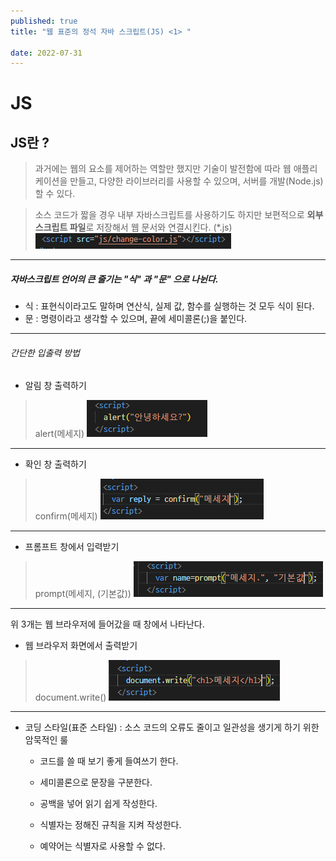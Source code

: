 ```yaml
---
published: true
title: "웹 표준의 정석 자바 스크립트(JS) <1> "

date: 2022-07-31
---
```


# JS

## JS란 ?
> 과거에는 웹의 요소를 제어하는 역할만 했지만 기술이 발전함에 따라 웹 애플리케이션을 만들고, 다양한 라이브러리를 사용할 수 있으며, 서버를 개발(Node.js) 할 수 있다.

> 소스 코드가 짧을 경우 내부 자바스크립트를 사용하기도 하지만 보편적으로 **외부 스크립트 파일**로 저장해서 웹 문서와 연결시킨다. (*.js)<br/>
![outjs](/assets/img/js%20img/outjs.PNG)

***

##### 자바스크립트 언어의 큰 줄기는 "식" 과 "문" 으로 나뉜다.
+ 식 : 표현식이라고도 말하며 연산식, 실제 값, 함수를 실행하는 것 모두 식이 된다. <br/>
+ 문 : 명령이라고 생각할 수 있으며, 끝에 세미콜론(;)을 붙인다.

***

###### 간단한 입출력 방법
+ 알림 창 출력하기
>alert(메세지) ![alert](/assets/img/js%20img/alert.PNG)

***

+ 확인 창 출력하기
>confirm(메세지) ![confirm](/assets/img/js%20img/confirm.PNG)

***

+ 프롬프트 창에서 입력받기
>prompt(메세지, (기본값)) ![prompt](/assets/img/js%20img/prompt.PNG)

***

위 3개는 웹 브라우저에 들어갔을 때 창에서 나타난다.

+ 웹 브라우저 화면에서 출력받기
>document.write() ![document](/assets/img/js%20img/document.PNG)

***

+ 코딩 스타일(표준 스타일) : 소스 코드의 오류도 줄이고 일관성을 생기게 하기 위한 암묵적인 룰
  + 코드를 쓸 때 보기 좋게 들여쓰기 한다.

  + 세미콜론으로 문장을 구분한다.

  + 공백을 넣어 읽기 쉽게 작성한다.

  + 식별자는 정해진 규칙을 지켜 작성한다.

  + 예약어는 식별자로 사용할 수 없다.